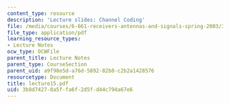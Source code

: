 ```yaml
---
content_type: resource
description: 'Lecture slides: Channel Coding'
file: /media/courses/6-661-receivers-antennas-and-signals-spring-2003/3b8d74278a5ffa6f2d5fd44c794a67e6_lecture15.pdf
file_type: application/pdf
learning_resource_types:
- Lecture Notes
ocw_type: OCWFile
parent_title: Lecture Notes
parent_type: CourseSection
parent_uid: a9f98e5d-a76d-5892-82b8-c2b2a1428576
resourcetype: Document
title: lecture15.pdf
uid: 3b8d7427-8a5f-fa6f-2d5f-d44c794a67e6
---
```

